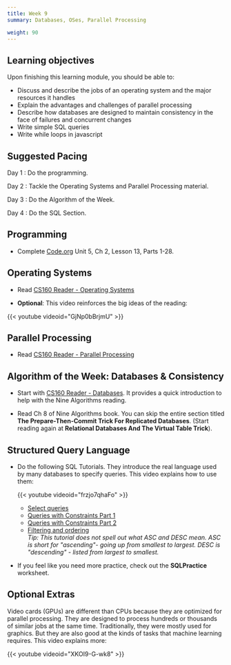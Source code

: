 ```yaml
---
title: Week 9
summary: Databases, OSes, Parallel Processing

weight: 90
---
```


## Learning objectives

Upon finishing this learning module, you should be able to:

* Discuss and describe the jobs of an operating system and the major resources it handles
* Explain the advantages and challenges of parallel processing
* Describe how databases are designed to maintain consistency in the face of failures and concurrent changes
* Write simple SQL queries
* Write while loops in javascript

## Suggested Pacing

Day 1
: Do the programming.

Day 2
: Tackle the Operating Systems and Parallel Processing material.

Day 3
: Do the Algorithm of the Week.

Day 4
: Do the SQL Section.

## Programming

* Complete [Code.org](https://studio.code.org/home) Unit 5, Ch 2, Lesson 13, Parts 1-28.

## Operating Systems

* Read [CS160 Reader - Operating Systems](http://computerscience.chemeketa.edu/cs160Reader/OperatingSystems/index.html)

* **Optional**:  This video reinforces the big ideas of the reading:

{{< youtube videoid="GjNp0bBrjmU" >}}

## Parallel Processing

* Read [CS160 Reader - Parallel Processing](http://computerscience.chemeketa.edu/cs160Reader/ParallelProcessing/index.html)

## Algorithm of the Week: Databases & Consistency

* Start with [CS160 Reader - Databases](http://computerscience.chemeketa.edu/cs160Reader/NineAlgorithms/DatabasesAndConcurrency.html).
It provides a quick introduction to help with the Nine Algorithms reading.

* Read Ch 8 of Nine Algorithms book. You can skip the entire section titled **The
Prepare-Then-Commit Trick For Replicated Databases**. (Start reading again at
**Relational Databases And The Virtual Table Trick**).

## Structured Query Language

* Do the following SQL Tutorials. They introduce the real language used by many databases
  to specify queries. This video explains how to use them:

  {{< youtube videoid="frzjo7qhaFo" >}}

  * [Select queries](https://sqlbolt.com/lesson/select_queries_introduction)
  * [Queries with Constraints Part 1](https://sqlbolt.com/lesson/select_queries_with_constraints)
  * [Queries with Constraints Part 2](https://sqlbolt.com/lesson/select_queries_with_constraints_pt_2)
  * [Filtering and ordering](https://sqlbolt.com/lesson/filtering_sorting_query_results)  
    *Tip: This tutorial does not spell out what ASC and DESC mean.
    ASC is short for "ascending"- going up from smallest to largest.
    DESC is "descending" - listed from largest to smallest.*

* If you feel like you need more practice, check out the **SQLPractice** worksheet.

## Optional Extras

Video cards (GPUs) are different than CPUs because they are optimized for parallel processing.
They are designed to process hundreds or thousands of similar jobs at the same time. Traditionally,
they were mostly used for graphics. But they are also good at the kinds of tasks that
machine learning requires. This video explains more:

{{< youtube videoid="XKOI9-G-wk8" >}}
